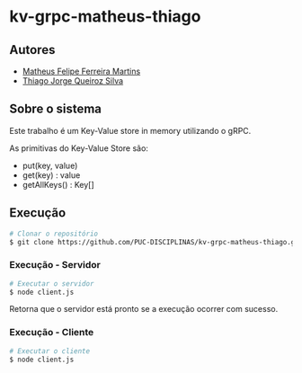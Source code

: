 # kv-grpc-matheus-thiago
## Autores

* [Matheus Felipe Ferreira Martins](https://github.com/MatheusFFM)
* [Thiago Jorge Queiroz Silva](https://github.com/ThiagoQueirozSilva)

## Sobre o sistema

Este trabalho é um Key-Value store in memory utilizando o gRPC.

As primitivas do Key-Value Store são:

- put(key, value)
- get(key) : value
- getAllKeys() : Key[]

## Execução

```bash
# Clonar o repositório
$ git clone https://github.com/PUC-DISCIPLINAS/kv-grpc-matheus-thiago.git
```

### Execução - Servidor

```bash
# Executar o servidor
$ node client.js
```

Retorna que o servidor está pronto se a execução ocorrer com sucesso.

### Execução - Cliente

```bash
# Executar o cliente
$ node client.js
```
